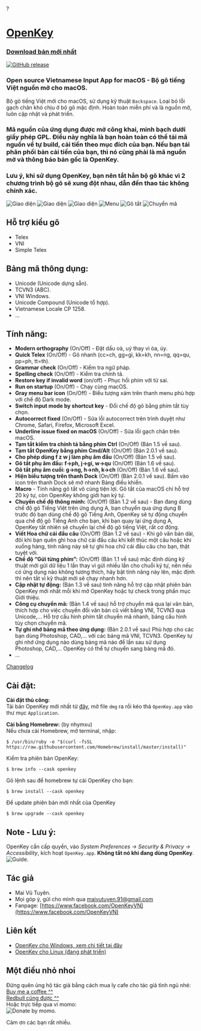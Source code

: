 ?
# [OpenKey](http://open-key.org)
### [Download bản mới nhất](https://github.com/tuyenvm/OpenKey/releases)
[![GitHub release](https://img.shields.io/github/v/release/tuyenvm/OpenKey.svg)](https://github.com/tuyenvm/OpenKey/releases/latest)

### Open source Vietnamese Input App for macOS - Bộ gõ tiếng Việt nguồn mở cho macOS.
Bộ gõ tiếng Việt mới cho macOS, sử dụng kỹ thuật `Backspace`. Loại bỏ lỗi gạch chân khó chịu ở bộ gõ mặc định. Hoàn toàn miễn phí và là nguồn mở, luôn cập nhật và phát triển.

### Mã nguồn của ứng dụng được mở công khai, minh bạch dưới giấy phép GPL. Điều này nghĩa là bạn hoàn toàn có thể tải mã nguồn về tự build, cải tiến theo mục đích của bạn. Nếu bạn tái phân phối bản cải tiến của bạn, thì nó cũng phải là mã nguồn mở và thông báo bản gốc là OpenKey.

### Lưu ý, khi sử dụng OpenKey, bạn nên tắt hẳn bộ gõ khác vì 2 chương trình bộ gõ sẽ xung đột nhau, dẫn đến thao tác không chính xác.

![Giao diện](https://raw.githubusercontent.com/tuyenvm/tuyenvm.github.io/master/images/openkey-main-control.png "Main UI")
![Giao diện](https://raw.githubusercontent.com/tuyenvm/tuyenvm.github.io/master/images/openkey-main-control-2.png "Main UI")
![Giao diện](https://raw.githubusercontent.com/tuyenvm/tuyenvm.github.io/master/images/openkey-main-control-3.png "Main UI")
![Menu](https://raw.githubusercontent.com/tuyenvm/tuyenvm.github.io/master/images/openkey-small-control.png "Menu bar")
![Gõ tắt](https://raw.githubusercontent.com/tuyenvm/tuyenvm.github.io/master/images/openkey-macro.png "Macro")
![Chuyển mã](https://raw.githubusercontent.com/tuyenvm/tuyenvm.github.io/master/images/openkey-convert-tool.png "ConvertTool")

## Hỗ trợ kiểu gõ
- Telex
- VNI
- Simple Telex

## Bảng mã thông dụng:
- Unicode (Unicode dựng sẵn).
- TCVN3 (ABC).
- VNI Windows.
- Unicode Compound (Unicode tổ hợp).
- Vietnamese Locale CP 1258.
- ...

## Tính năng:
- **Modern orthography** (On/Off) - Đặt dấu oà, uý thay vì òa, úy.
- **Quick Telex** (On/Off) - Gõ nhanh (cc=ch, gg=gi, kk=kh, nn=ng, qq=qu, pp=ph, tt=th).
- **Grammar check** (On/Off) - Kiểm tra ngữ pháp.
- **Spelling check** (On/Off) - Kiểm tra chính tả.
- **Restore key if invalid word** (on/off) - Phục hồi phím với từ sai.
- **Run on startup** (On/Off) - Chạy cùng macOS.
- **Gray menu bar icon** (On/Off) - Biểu tượng xám trên thanh menu phù hợp với chế độ Dark mode.
- **Switch input mode by shortcut key** - Đổi chế độ gõ bằng phím tắt tùy chọn.
- **Autocorrect fixed** (On/Off) - Sửa lỗi autocorrect trên trình duyệt như Chrome, Safari, Firefox, Microsoft Excel.
- **Underline issue fixed on macOS** (On/Off) - Sửa lỗi gạch chân trên macOS.
- **Tạm tắt kiểm tra chính tả bằng phím Ctrl** (On/Off) (Bản 1.5 về sau).
- **Tạm tắt OpenKey bằng phím Cmd/Alt** (On/Off) (Bản 2.0.1 về sau).
- **Cho phép dùng f z w j làm phụ âm đầu** (On/Off) (Bản 1.5 về sau).
- **Gõ tắt phụ âm đầu: f->ph, j->gi, w->qu** (On/Off) (Bản 1.6 về sau).
- **Gõ tắt phụ âm cuối: g->ng, h->nh, k->ch** (On/Off) (Bản 1.6 về sau).
- **Hiện biểu tượng trên thanh Dock** (On/Off) (Bản 2.0.1 về sau). Bấm vào icon trên thanh Dock sẽ mở nhanh Bảng điều khiển.
- **Macro** - Tính năng gõ tắt vô cùng tiện lợi. Gõ tắt của macOS chỉ hỗ trợ 20 ký tự, còn OpenKey không giới hạn ký tự.
- **Chuyển chế độ thông minh:** (On/Off) (Bản 1.2 về sau) - Bạn đang dùng chế độ gõ Tiếng Việt trên ứng dụng A, bạn chuyển qua ứng dụng B trước đó bạn dùng chế độ gõ Tiếng Anh, OpenKey sẽ tự động chuyển qua chế độ gõ Tiếng Anh cho bạn, khi bạn quay lại ứng dụng A, OpenKey tất nhiên sẽ chuyển lại chế độ gõ tiếng Việt, rất cơ động.
- **Viết Hoa chữ cái đầu câu** (On/Off) (Bản 1.2 về sau) - Khi gõ văn bản dài, đôi khi bạn quên ghi hoa chữ cái đầu câu khi kết thúc một câu hoặc khi xuống hàng, tính năng này sẽ tự ghi hoa chữ cái đầu câu cho bạn, thật tuyệt vời.
- **Chế độ “Gửi từng phím”:** (On/Off) (Bản 1.1 về sau) mặc định dùng kỹ thuật mới gửi dữ liệu 1 lần thay vì gửi nhiều lần cho chuỗi ký tự, nên nếu có ứng dụng nào không tương thích, hãy bật tính năng này lên, mặc định thì nên tắt vì kỹ thuật mới sẽ chạy nhanh hơn.
- **Cập nhật tự động:** (Bản 1.3 về sau) tính năng hỗ trợ cập nhật phiên bản OpenKey mới nhất mỗi khi mở OpenKey hoặc tự check trong phần mục Giới thiệu.
- **Công cụ chuyển mã:** (Bản 1.4 về sau) hỗ trợ chuyển mã qua lại văn bản, thích hợp cho việc chuyển đổi văn bản cũ viết bằng VNI, TCVN3 qua Unicode,... Hỗ trợ cấu hình phím tắt chuyển mã nhanh, bảng cấu hình tùy chọn chuyển mã.
- **Tự ghi nhớ bảng mã theo ứng dụng:** (Bản 2.0.1 về sau) Phù hợp cho các bạn dùng Photoshop, CAD,... với các bảng mã VNI, TCVN3. OpenKey tự ghi nhớ ứng dụng nào dùng bảng mã nào để lần sau sử dụng Photoshop, CAD,... OpenKey có thể tự chuyển sang bảng mã đó.
- ...


[Changelog](https://github.com/tuyenvm/OpenKey/blob/master/CHANGELOG.md)

## Cài đặt:
**Cài đặt thủ công:**  
Tải bản OpenKey mới nhất từ [đây](https://github.com/tuyenvm/OpenKey/releases/latest), mở file `dmg` ra rồi kéo thả `OpenKey.app` vào thư mục `Application`.

**Cài bằng Homebrew:** (by nhymxu)  
Nếu chưa cài Homebrew, mở terminal, nhập:
```
$ /usr/bin/ruby -e "$(curl -fsSL https://raw.githubusercontent.com/Homebrew/install/master/install)"
```

Kiểm tra phiên bản OpenKey:
```
$ brew info --cask openkey
```
Gõ lệnh sau để homebrew tự cài OpenKey cho bạn:
```
$ brew install --cask openkey
```

Để update phiên bản mới nhất của OpenKey
```
$ brew upgrade --cask openkey
```

## Note - Lưu ý:
OpenKey cần cấp quyền, vào *System Preferences -> Security & Privacy -> Accessibility*, kích hoạt `OpenKey.app`. **Không tắt nó khi đang dùng OpenKey**.
![Guide](https://raw.githubusercontent.com/tuyenvm/tuyenvm.github.io/master/images/openkey-guide.png "Accessibility").

## Tác giả
- Mai Vũ Tuyên.
- Mọi góp ý, gửi cho mình qua maivutuyen.91@gmail.com  
- Fanpage: [https://www.facebook.com/OpenKeyVN](https://www.facebook.com/OpenKeyVN)

## Liên kết
- [OpenKey cho Windows, xem chi tiết tại đây](https://github.com/tuyenvm/OpenKey/tree/master/Sources/OpenKey/win32)
- [OpenKey cho Linux (đang phát triển)](https://github.com/tuyenvm/OpenKey/tree/master/Sources/OpenKey/linux)
## Một điều nhỏ nhoi
Đừng quên ủng hộ tác giả bằng cách mua ly cafe cho tác giả tỉnh ngủ nhé:  
[Buy me a coffee ^^](https://tuyenvm.github.io/donate.html)  
[Redbull cũng được ^^](https://paypal.me/tuyenmai)  
Hoặc trực tiếp qua ví momo:   
![Donate by momo](https://tuyenvm.github.io/images/momo.png "Momo").   

Cảm ơn các bạn rất nhiều.
